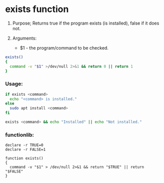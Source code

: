 # exists function

1. Purpose; Returns true if the program exists (is installed), false if it does not.

2. Arguments:
   
   - \$1 - the program/command to be checked.

```bash
exists()
{
  command -v "$1" >/dev/null 2>&1 && return 0 || return 1
}
```

### Usage:

```bash
if exists <command>
  echo "<command> is installed."
else
  sudo apt install <command>
fi

exists <command> && echo "Installed" || echo "Not installed."
```

### functionlib:

```
declare -r TRUE=0
declare -r FALSE=1

function exists()
{
  command -v "$1" > /dev/null 2>&1 && return "$TRUE" || return "$FALSE"
}
```
